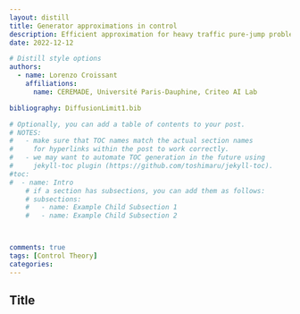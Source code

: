 ```yaml
---
layout: distill
title: Generator approximations in control
description: Efficient approximation for heavy traffic pure-jump problems
date: 2022-12-12

# Distill style options
authors:
  - name: Lorenzo Croissant
    affiliations:
      name: CEREMADE, Université Paris-Dauphine, Criteo AI Lab

bibliography: DiffusionLimit1.bib

# Optionally, you can add a table of contents to your post.
# NOTES:
#   - make sure that TOC names match the actual section names
#     for hyperlinks within the post to work correctly.
#   - we may want to automate TOC generation in the future using
#     jekyll-toc plugin (https://github.com/toshimaru/jekyll-toc).
#toc:
#  - name: Intro
    # if a section has subsections, you can add them as follows:
    # subsections:
    #   - name: Example Child Subsection 1
    #   - name: Example Child Subsection 2



comments: true
tags: [Control Theory]
categories: 
---
```


## Title